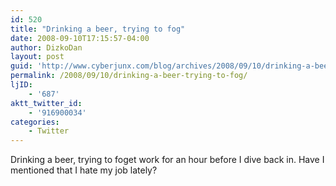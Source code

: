 ```yaml
---
id: 520
title: "Drinking a beer, trying to fog"
date: 2008-09-10T17:15:57-04:00
author: DizkoDan
layout: post
guid: 'http://www.cyberjunx.com/blog/archives/2008/09/10/drinking-a-beer-trying-to-fog/'
permalink: /2008/09/10/drinking-a-beer-trying-to-fog/
ljID:
    - '687'
aktt_twitter_id:
    - '916900034'
categories:
    - Twitter
---
```


Drinking a beer, trying to foget work for an hour before I dive back in. Have I mentioned that I hate my job lately?